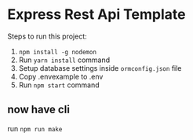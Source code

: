 # Express Rest Api Template

Steps to run this project:

1. `npm install -g nodemon`
2. Run `yarn install` command
3. Setup database settings inside `ormconfig.json` file
4. Copy .envexample to .env
5. Run `npm start` command

## now have cli
run `npm run make`
